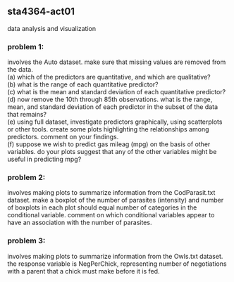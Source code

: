 ## sta4364-act01
data analysis and visualization 

### problem 1:
involves the Auto dataset. make sure that missing values are removed from the data.\
(a) which of the predictors are quantitative, and which are qualitative?\
(b) what is the range of each quantitative predictor?\
(c) what is the mean and standard deviation of each quantitative predictor?\
(d) now remove the 10th through 85th observations. what is the range, mean, and standard deviation of each predictor in the subset of the data that remains?\
(e) using full dataset, investigate predictors graphically, using scatterplots or other tools. create some plots highlighting the relationships among predictors. comment on your findings.\
(f) suppose we wish to predict gas mileag (mpg) on the basis of other variables. do your plots suggest that any of the other variables might be useful in predicting mpg? 

### problem 2:
involves making plots to summarize information from the CodParasit.txt dataset. make a boxplot of the number of parasites (intensity) and number of boxplots in each plot should equal number of categories in the conditional variable. comment on which conditional variables appear to have an association with the number of parasites. 

### problem 3:
involves making plots to summarize information from the Owls.txt dataset. the response variable is NegPerChick, representing number of negotiations with a parent that a chick must make before it is fed. 
